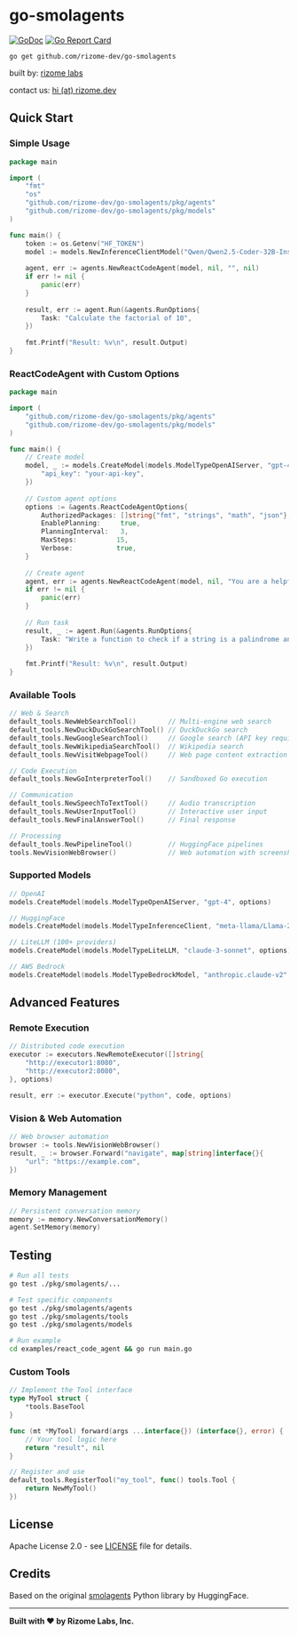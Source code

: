 # go-smolagents

[![GoDoc](https://pkg.go.dev/badge/github.com/rizome-dev/go-smolagents)](https://pkg.go.dev/github.com/rizome-dev/go-smolagents)
[![Go Report Card](https://goreportcard.com/badge/github.com/rizome-dev/go-smolagents)](https://goreportcard.com/report/github.com/rizome-dev/go-smolagents)

```shell
go get github.com/rizome-dev/go-smolagents
```

built by: [rizome labs](https://rizome.dev)

contact us: [hi (at) rizome.dev](mailto:hi@rizome.dev)

## Quick Start

### Simple Usage

```go
package main

import (
    "fmt"
    "os"
    "github.com/rizome-dev/go-smolagents/pkg/agents"
    "github.com/rizome-dev/go-smolagents/pkg/models"
)

func main() {
    token := os.Getenv("HF_TOKEN")
    model := models.NewInferenceClientModel("Qwen/Qwen2.5-Coder-32B-Instruct", token)
    
    agent, err := agents.NewReactCodeAgent(model, nil, "", nil)
    if err != nil {
        panic(err)
    }
    
    result, err := agent.Run(&agents.RunOptions{
        Task: "Calculate the factorial of 10",
    })
    
    fmt.Printf("Result: %v\n", result.Output)
}
```

### ReactCodeAgent with Custom Options

```go
package main

import (
    "github.com/rizome-dev/go-smolagents/pkg/agents"
    "github.com/rizome-dev/go-smolagents/pkg/models"
)

func main() {
    // Create model
    model, _ := models.CreateModel(models.ModelTypeOpenAIServer, "gpt-4", map[string]interface{}{
        "api_key": "your-api-key",
    })
    
    // Custom agent options
    options := &agents.ReactCodeAgentOptions{
        AuthorizedPackages: []string{"fmt", "strings", "math", "json"},
        EnablePlanning:     true,
        PlanningInterval:   3,
        MaxSteps:          15,
        Verbose:           true,
    }
    
    // Create agent
    agent, err := agents.NewReactCodeAgent(model, nil, "You are a helpful coding assistant.", options)
    if err != nil {
        panic(err)
    }
    
    // Run task
    result, _ := agent.Run(&agents.RunOptions{
        Task: "Write a function to check if a string is a palindrome and test it",
    })
    
    fmt.Printf("Result: %v\n", result.Output)
}
```

### Available Tools

```go
// Web & Search
default_tools.NewWebSearchTool()        // Multi-engine web search
default_tools.NewDuckDuckGoSearchTool() // DuckDuckGo search
default_tools.NewGoogleSearchTool()     // Google search (API key required)
default_tools.NewWikipediaSearchTool()  // Wikipedia search
default_tools.NewVisitWebpageTool()     // Web page content extraction

// Code Execution
default_tools.NewGoInterpreterTool()    // Sandboxed Go execution

// Communication
default_tools.NewSpeechToTextTool()     // Audio transcription
default_tools.NewUserInputTool()        // Interactive user input
default_tools.NewFinalAnswerTool()      // Final response

// Processing
default_tools.NewPipelineTool()         // HuggingFace pipelines
tools.NewVisionWebBrowser()             // Web automation with screenshots
```

### Supported Models
```go
// OpenAI
models.CreateModel(models.ModelTypeOpenAIServer, "gpt-4", options)

// HuggingFace
models.CreateModel(models.ModelTypeInferenceClient, "meta-llama/Llama-2-7b-chat-hf", options)

// LiteLLM (100+ providers)
models.CreateModel(models.ModelTypeLiteLLM, "claude-3-sonnet", options)

// AWS Bedrock
models.CreateModel(models.ModelTypeBedrockModel, "anthropic.claude-v2", options)

```

## Advanced Features

### Remote Execution
```go
// Distributed code execution
executor := executors.NewRemoteExecutor([]string{
    "http://executor1:8080",
    "http://executor2:8080",
}, options)

result, err := executor.Execute("python", code, options)
```

### Vision & Web Automation
```go
// Web browser automation
browser := tools.NewVisionWebBrowser()
result, _ := browser.Forward("navigate", map[string]interface{}{
    "url": "https://example.com",
})
```

### Memory Management
```go
// Persistent conversation memory
memory := memory.NewConversationMemory()
agent.SetMemory(memory)
```

## Testing

```bash
# Run all tests
go test ./pkg/smolagents/...

# Test specific components
go test ./pkg/smolagents/agents
go test ./pkg/smolagents/tools
go test ./pkg/smolagents/models

# Run example
cd examples/react_code_agent && go run main.go
```

### Custom Tools
```go
// Implement the Tool interface
type MyTool struct {
    *tools.BaseTool
}

func (mt *MyTool) forward(args ...interface{}) (interface{}, error) {
    // Your tool logic here
    return "result", nil
}

// Register and use
default_tools.RegisterTool("my_tool", func() tools.Tool {
    return NewMyTool()
})
```

## License

Apache License 2.0 - see [LICENSE](LICENSE) file for details.

## Credits

Based on the original [smolagents](https://github.com/huggingface/smolagents) Python library by HuggingFace.

---

**Built with ❤️  by Rizome Labs, Inc.**
